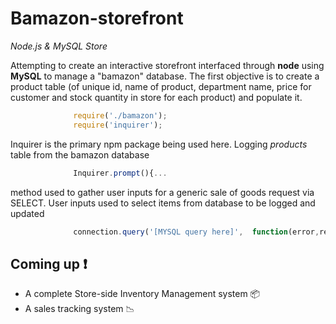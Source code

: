 # Bamazon-storefront
*Node.js &amp; MySQL Store*

Attempting to create an interactive storefront interfaced through **node** using **MySQL** to manage a "bamazon" database. 
The first objective is to create a product table (of unique id, name of product, department name, price for customer and stock quantity in store for each product) and populate it. 



``` javascript
              require('./bamazon');
              require('inquirer');
```
Inquirer is the primary npm package being used here. Logging *products* table from the bamazon database

``` javascript
              Inquirer.prompt(){...
```
method used to gather user inputs for a generic sale of goods request via SELECT. 
User inputs used to select items from database to be logged and updated
```javascript
              connection.query('[MYSQL query here]',  function(error,result){ ...
```

## Coming up     :exclamation:
* A complete Store-side Inventory Management system   :package:
* A sales tracking system   :chart_with_downwards_trend:


